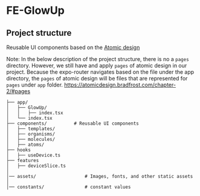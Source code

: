 # FE-GlowUp

## Project structure

Reusable UI components based on the [Atomic design](https://atomicdesign.bradfrost.com/chapter-2/)

Note: In the below description of the project structure, there is no a `pages` directory. However, we still have and apply `pages` of atomic design in our project.
Because the expo-router navigates based on the file under the app directory, the `pages` of atomic design will be files that are represented for `pages` under `app` folder.
 https://atomicdesign.bradfrost.com/chapter-2/#pages

```
├── app/
│   ├── GlowUp/   
│   │   ├── index.tsx
│   └── index.tsx
├── components/          # Reusable UI components  
│   ├── templates/   
│   ├── organisms/   
│   ├── molecules/   
│   ├── atoms/   
├── hooks
│   ├── useDevice.ts
├── features
│   ├── deviceSlice.ts
│
│── assets/                  # Images, fonts, and other static assets
│
│── constants/               # constant values
```
